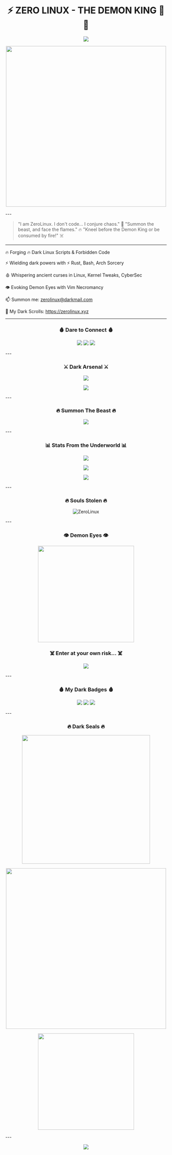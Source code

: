 

<h1 align="center">⚡️ ZERO LINUX - THE DEMON KING 👑🔥</h1><p align="center">
  <img src="https://readme-typing-svg.herokuapp.com?font=Fira+Code&size=28&duration=3000&pause=1000&color=FF0000&center=true&vCenter=true&width=700&lines=Souls+Will+Be+Stolen...;Summon+the+Beast+if+You+Dare...;Burn+the+Code+and+Embrace+Chaos;Welcome+to+the+Underworld" />
</p><p align="center">
  <img src="https://media.tenor.com/qJ5evVs-_uUAAAAC/fire-burning.gif" width="500" />
</p>
---

> "I am ZeroLinux. I don't code... I conjure chaos." 👿
"Summon the beast, and face the flames." 🔥
"Kneel before the Demon King or be consumed by fire!" ☠️




---

🔥 Forging 🔥 Dark Linux Scripts & Forbidden Code

⚡ Wielding dark powers with ⚡ Rust, Bash, Arch Sorcery

🩸 Whispering ancient curses in Linux, Kernel Tweaks, CyberSec

👁️ Evoking Demon Eyes with Vim Necromancy

📫 Summon me: zerolinux@darkmail.com

🚀 My Dark Scrolls: https://zerolinux.xyz



---

<h3 align="center">🩸 Dare to Connect 🩸</h3>
<p align="center">
  <a href="https://linkedin.com/in/zerolinux" target="blank"><img src="https://img.shields.io/badge/LinkedIn-%23b30000?style=for-the-badge&logo=linkedin&logoColor=white"/></a>
  <a href="https://twitter.com/zerolinux" target="blank"><img src="https://img.shields.io/badge/Twitter-%23b30000?style=for-the-badge&logo=twitter&logoColor=white"/></a>
  <a href="mailto:zerolinux@darkmail.com"><img src="https://img.shields.io/badge/Gmail-%23b30000?style=for-the-badge&logo=gmail&logoColor=white"/></a>
</p>
---

<h3 align="center">⚔️ Dark Arsenal ⚔️</h3>
<p align="center">
  <img src="https://readme-typing-svg.herokuapp.com?font=Fira+Code&size=22&duration=3000&pause=1000&color=FF0000&center=true&vCenter=true&width=500&lines=Arch+Linux+Slayer;Bash+Necromancer;Rust+Warlock;Python+Dark+Lord;System+Tweaker;GitHub+Shadow+Master" />
</p><p align="center">
  <img src="https://skillicons.dev/icons?i=linux,bash,rust,python,git,github,vim&theme=dark" />
</p>
---

<h3 align="center">🔥 Summon The Beast 🔥</h3>
<p align="center">
  <a href="https://github.com/ZeroLinux/YourMainProject" target="_blank">
    <img src="https://img.shields.io/badge/Summon%20the%20Beast-%23b30000?style=for-the-badge&logo=github&logoColor=white" />
  </a>
</p>
---

<h3 align="center">📊 Stats From the Underworld 📊</h3>
<p align="center">
  <img src="https://github-readme-stats.vercel.app/api?username=ZeroLinux&show_icons=true&theme=dark&title_color=ff0000&icon_color=ff0000" />
</p>
<p align="center">
  <img src="https://github-readme-streak-stats.herokuapp.com?user=ZeroLinux&theme=dark&hide_border=true&ring=ff0000&fire=ff0000&currStreakLabel=ff0000" />
</p>
<p align="center">
  <img src="https://github-readme-stats.vercel.app/api/top-langs/?username=ZeroLinux&layout=compact&theme=dark&title_color=ff0000" />
</p>
---

<h3 align="center">🔥 Souls Stolen 🔥</h3>
<p align="center">
  <img src="https://komarev.com/ghpvc/?username=ZeroLinux&label=Souls%20stolen&color=ff0000&style=plastic" alt="ZeroLinux" />
</p>
---

<h3 align="center">👁️ Demon Eyes 👁️</h3>
<p align="center">
  <img src="https://i.ibb.co/QX5Vhbv/demon-eyes.gif" width="300px" />
</p><h3 align="center">☠️ Enter at your own risk... ☠️</h3><p align="center">
  <img src="https://readme-typing-svg.herokuapp.com?font=Fira+Code&size=24&duration=2000&pause=1000&color=FF0000&center=true&vCenter=true&width=500&lines=By+ZeroLinux+👿;Code+is+Chaos+🔥;Fear+the+Demon+King+👑;🔥+Bow+to+the+Hellfire+🔥;👁️+Souls+Shall+Burn+👁️" />
</p>
---

<h3 align="center">🩸 My Dark Badges 🩸</h3>
<p align="center">
  <img src="https://img.shields.io/badge/Arch%20Linux-Dark%20Mage-%23b30000?style=for-the-badge&logo=archlinux&logoColor=white"/>
  <img src="https://img.shields.io/badge/Rust-Chaos%20Forged-%23b30000?style=for-the-badge&logo=rust&logoColor=white"/>
  <img src="https://img.shields.io/badge/Bash-Terminal%20Necromancer-%23b30000?style=for-the-badge&logo=gnubash&logoColor=white"/>
</p>
---

<h3 align="center">🔥 Dark Seals 🔥</h3>
<p align="center">
  <img src="https://media.tenor.com/2z2K7A6DLgAAAAAC/hell-fire-fire.gif" width="400" />
</p><p align="center">
  <img src="https://media.tenor.com/MuYZZ1HZk4AAAAAC/demon-dark.gif" width="500" />
</p><p align="center">
  <img src="https://media.tenor.com/YT1UN_6PnKcAAAAi/demon-circle.gif" width="300" />
</p>
---

<p align="center">
  <img src="https://capsule-render.vercel.app/api?type=fire&color=auto&height=150&section=footer&text=ZERO%20LINUX%20RULES%20THE%20HELLFIRE!&fontSize=20&animation=twinkling"/>
</p>
